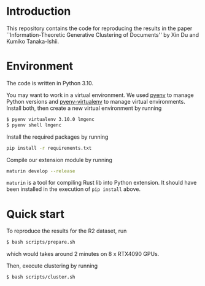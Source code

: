 # Introduction

This repository contains the code for reproducing the results in the paper
``Information-Theoretic Generative Clustering of Documents'' by Xin Du and Kumiko Tanaka-Ishii.


# Environment

The code is written in Python 3.10.

You may want to work in a virtual environment. We used [pyenv](https://github.com/pyenv/pyenv) to manage Python versions and [pyenv-virtualenv](https://github.com/pyenv/pyenv-virtualenv) to manage virtual environments. Install both, then create a new virtual environment by running
```bash
$ pyenv virtualenv 3.10.0 lmgenc
$ pyenv shell lmgenc
```

Install the required packages by running
```bash
pip install -r requirements.txt
```

Compile our extension module by running
```bash
maturin develop --release
```
`maturin` is a tool for compiling Rust lib into Python extension.
It should have been installed in the execution of `pip install` above.


# Quick start

To reproduce the results for the R2 dataset, run
```bash
$ bash scripts/prepare.sh
```
which would takes around 2 minutes on 8 x RTX4090 GPUs.

Then, execute clustering by running
```bash
$ bash scripts/cluster.sh
```
